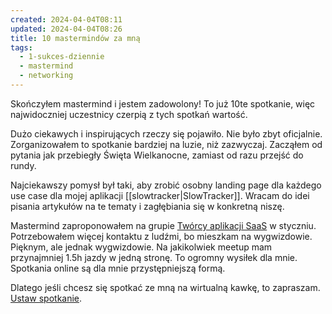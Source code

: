 ```yaml
---
created: 2024-04-04T08:11
updated: 2024-04-04T08:26
title: 10 mastermindów za mną
tags:
  - 1-sukces-dziennie
  - mastermind
  - networking
---
```

Skończyłem mastermind i jestem zadowolony! To już 10te spotkanie, więc najwidoczniej uczestnicy czerpią z tych spotkań wartość. 

Dużo ciekawych i inspirujących rzeczy się pojawiło. Nie było zbyt oficjalnie. Zorganizowałem to spotkanie bardziej na luzie, niż zazwyczaj. Zacząłem od pytania jak przebiegły Święta Wielkanocne, zamiast od razu przejść do rundy. 

Najciekawszy pomysł był taki, aby zrobić osobny landing page dla każdego use case dla mojej aplikacji [[slowtracker|SlowTracker]]. Wracam do idei pisania artykułów na te tematy i zagłębiania się w konkretną niszę.

Mastermind zaproponowałem na grupie [Twórcy aplikacji SaaS](https://www.facebook.com/groups/2014426838638507) w styczniu. Potrzebowałem więcej kontaktu z ludźmi, bo mieszkam na wygwizdowie. Pięknym, ale jednak wygwizdowie. Na jakikolwiek meetup mam przynajmniej 1.5h jazdy w jedną stronę. To ogromny wysiłek dla mnie. Spotkania online są dla mnie przystępniejszą formą.

Dlatego jeśli chcesz się spotkać ze mną na wirtualną kawkę, to zapraszam. [Ustaw spotkanie](https://calendly.com/michal-kukla/30min).